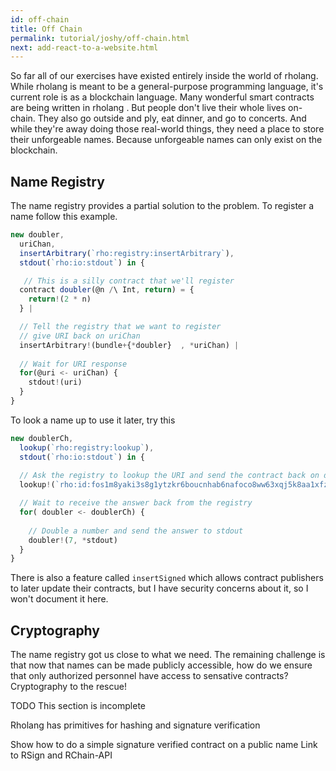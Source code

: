 ```yaml
---
id: off-chain
title: Off Chain
permalink: tutorial/joshy/off-chain.html
next: add-react-to-a-website.html
---
```

So far all of our exercises have existed entirely inside the world of rholang. While rholang is meant to be a general-purpose programming language, it's current role is as a blockchain language. Many wonderful smart contracts are being written in rholang . But people don't live their whole lives on-chain. They also go outside and ply, eat dinner, and go to concerts. And while they're away doing those real-world things, they need a place to store their unforgeable names. Because unforgeable names can only exist on the blockchain.

<!-- Julie drawing of unforgeable name not allowed to cross some line. -->


## Name Registry
The name registry provides a partial solution to the problem. To register a name follow this example.

```javascript
new doubler,
  uriChan,
  insertArbitrary(`rho:registry:insertArbitrary`),
  stdout(`rho:io:stdout`) in {

   // This is a silly contract that we'll register
  contract doubler(@n /\ Int, return) = {
    return!(2 * n)
  } |

  // Tell the registry that we want to register
  // give URI back on uriChan
  insertArbitrary!(bundle+{*doubler}  , *uriChan) |
 
  // Wait for URI response
  for(@uri <- uriChan) {
    stdout!(uri)
  }
}
```


To look a name up to use it later, try this

```javascript
new doublerCh,
  lookup(`rho:registry:lookup`),
  stdout(`rho:io:stdout`) in {
  
  // Ask the registry to lookup the URI and send the contract back on doublerCh
  lookup!(`rho:id:fos1m8yaki3s8g1ytzkr6boucnhab6nafoco8ww63xqj5k8aa1xfza`, *doublerCh) |

  // Wait to receive the answer back from the registry
  for( doubler <- doublerCh) {
    
    // Double a number and send the answer to stdout
    doubler!(7, *stdout)
  }
}
```

There is also a feature called `insertSigned` which allows contract publishers to later update their contracts, but I have security concerns about it, so I won't document it here.

## Cryptography
The name registry got us close to what we need. The remaining challenge is that now that names can be made publicly accessible, how do we ensure that only authorized personnel have access to sensative contracts? Cryptography to the rescue!


TODO This section is incomplete

Rholang has primitives for hashing and signature verification

Show how to do a simple signature verified contract on a public name
Link to RSign and RChain-API
